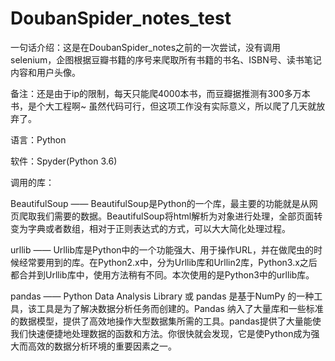 # DoubanSpider_notes_test

一句话介绍：这是在DoubanSpider_notes之前的一次尝试，没有调用selenium，企图根据豆瓣书籍的序号来爬取所有书籍的书名、ISBN号、读书笔记内容和用户头像。

备注：还是由于ip的限制，每天只能爬4000本书，而豆瓣据推测有300多万本书，是个大工程啊~ 虽然代码可行，但这项工作没有实际意义，所以爬了几天就放弃了。

语言：Python

软件：Spyder(Python 3.6)

调用的库：

BeautifulSoup —— BeautifulSoup是Python的一个库，最主要的功能就是从网页爬取我们需要的数据。BeautifulSoup将html解析为对象进行处理，全部页面转变为字典或者数组，相对于正则表达式的方式，可以大大简化处理过程。

urllib —— Urllib库是Python中的一个功能强大、用于操作URL，并在做爬虫的时候经常要用到的库。在Python2.x中，分为Urllib库和Urllin2库，Python3.x之后都合并到Urllib库中，使用方法稍有不同。本次使用的是Python3中的urllib库。

pandas —— Python Data Analysis Library 或 pandas 是基于NumPy 的一种工具，该工具是为了解决数据分析任务而创建的。Pandas 纳入了大量库和一些标准的数据模型，提供了高效地操作大型数据集所需的工具。pandas提供了大量能使我们快速便捷地处理数据的函数和方法。你很快就会发现，它是使Python成为强大而高效的数据分析环境的重要因素之一。

